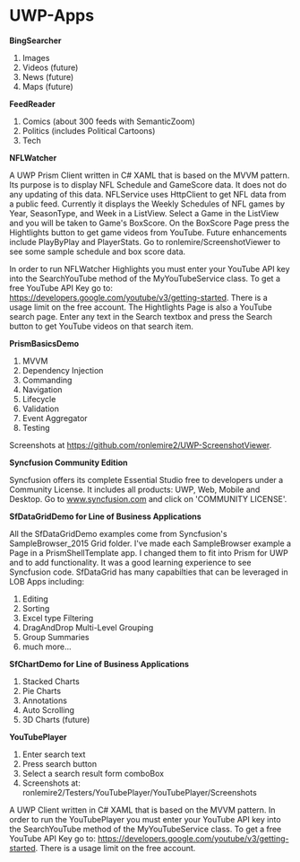 # UWP-Apps

**BingSearcher**

1. Images
2. Videos (future)
3. News (future)
4. Maps (future)


**FeedReader**

1. Comics (about 300 feeds with SemanticZoom)
2. Politics (includes Political Cartoons)
3. Tech 

**NFLWatcher**

A UWP Prism Client written in C# XAML that is based on the MVVM pattern. Its purpose is to display NFL Schedule and GameScore data. It does not do any updating of this data. NFLService uses HttpClient to get NFL data from a public feed. Currently it displays the Weekly Schedules of NFL games by Year, SeasonType, and Week in a ListView. Select a Game in the ListView and you will be taken to Game's BoxScore. On the BoxScore Page press the Hightlights button to get game videos from YouTube. Future enhancements include PlayByPlay and PlayerStats. Go to ronlemire/ScreenshotViewer to see some sample schedule and box score data.

In order to run NFLWatcher Highlights you must enter your YouTube API key into the SearchYouTube method of the MyYouTubeService class. To get a free YouTube API Key go to: https://developers.google.com/youtube/v3/getting-started. There is a usage limit on the free account. The Hightlights Page is also a YouTube search page. Enter any text in the Search textbox and press the Search button to get YouTube videos on that search item.

**PrismBasicsDemo**

1. MVVM
2. Dependency Injection
3. Commanding
4. Navigation
5. Lifecycle
6. Validation
7. Event Aggregator
8. Testing

Screenshots at https://github.com/ronlemire2/UWP-ScreenshotViewer.

**Syncfusion Community Edition**

Syncfusion offers its complete Essential Studio free to developers under a Community License. It includes all products: UWP, Web, Mobile and Desktop. Go to www.syncfusion.com and click on 'COMMUNITY LICENSE'.

**SfDataGridDemo for Line of Business Applications**

All the SfDataGridDemo examples come from Syncfusion's SampleBrowser_2015 Grid folder. I've made each SampleBrowser example a Page in a PrismShellTemplate app. I changed them to fit into Prism for UWP and to add functionality. It was a good learning experience to see Syncfusion code. SfDataGrid has many capabilties that can be leveraged in LOB Apps including:

1. Editing
2. Sorting
3. Excel type Filtering
4. DragAndDrop Multi-Level Grouping
5. Group Summaries
6. much more...


**SfChartDemo for Line of Business Applications**

1. Stacked Charts
2. Pie Charts
3. Annotations
4. Auto Scrolling
5. 3D Charts (future)

**YouTubePlayer**

1. Enter search text
2. Press search button
3. Select a search result form comboBox
4. Screenshots at: ronlemire2/Testers/YouTubePlayer/YouTubePlayer/Screenshots 

A UWP Client written in C# XAML that is based on the MVVM pattern. In order to run the YouTubePlayer you must enter your YouTube API key into the SearchYouTube method of the MyYouTubeService class.      To get a free YouTube API Key go to: https://developers.google.com/youtube/v3/getting-started. There is a usage limit on the free account.

